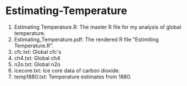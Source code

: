 # Estimating-Temperature

1. Estimating Temperature.R: The master R file for my analysis of global temperature.
2. Estimating_Temperature.pdf: The rendered R file "Estimiting Temperature.R".
3. cfc.txt: Global cfc's
4. ch4.txt: Global ch4
5. n2o.txt: Global n2o
6. icecore.txt: Ice core data of carbon dioxide.
7. temp1880.txt: Temperature estimates from 1880.
